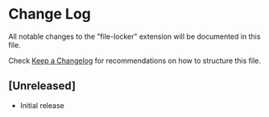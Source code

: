 # Change Log

All notable changes to the "file-locker" extension will be documented in this file.

Check [Keep a Changelog](http://keepachangelog.com/) for recommendations on how to structure this file.

## [Unreleased]

- Initial release